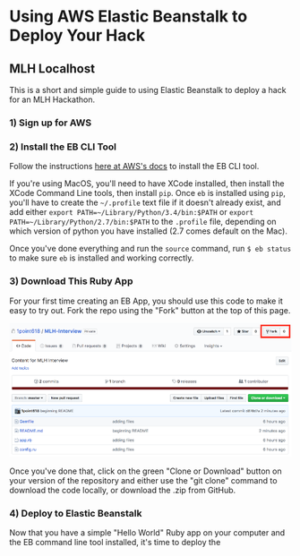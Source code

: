 # Using AWS Elastic Beanstalk to Deploy Your Hack
## MLH Localhost 

This is a short and simple guide to using Elastic Beanstalk to deploy a hack for an MLH Hackathon.

### 1) Sign up for AWS



### 2) Install the EB CLI Tool

Follow the instructions [here at AWS's docs](https://docs.aws.amazon.com/elasticbeanstalk/latest/dg/eb-cli3-install.html) to install the EB CLI tool.

If you're using MacOS, you'll need to have XCode installed, then install the XCode Command Line tools, then install `pip`. Once `eb` is installed using `pip`, you'll have to create the `~/.profile` text file if it doesn't already exist, and add either `export PATH=~/Library/Python/3.4/bin:$PATH` or `export PATH=~/Library/Python/2.7/bin:$PATH` to the `.profile` file, depending on which version of python you have installed (2.7 comes default on the Mac).

Once you've done everything and run the `source` command, run `$ eb status` to make sure `eb` is installed and working correctly. 

### 3) Download This Ruby App

For your first time creating an EB App, you should use this code to make it easy to try out. Fork the repo using the "Fork" button at the top of this page. 

![Location of "Fork"](https://raw.githubusercontent.com/1point618/MLH-Interview/master/images/fork.png?token=AA1hXgt90f8ge9BB3MtjzCshA4lX4Q6jks5Zm4huwA%3D%3D)

Once you've done that, click on the green "Clone or Download" button on your version of the repository and either use the "git clone" command to download the code locally, or download the .zip from GitHub.

### 4) Deploy to Elastic Beanstalk

Now that you have a simple "Hello World" Ruby app on your computer and the EB command line tool installed, it's time to deploy the 

